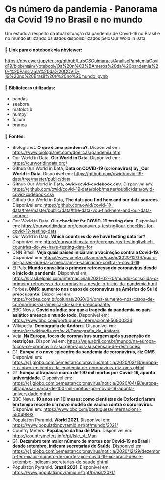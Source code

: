 # Os número da pandemia - Panorama da Covid 19 no Brasil e no mundo

Um estudo a respeito da atual situação da pandemia de Covid-19 no Brasil e no mundo utilizando os dados disponibilizados pelo Our Wold in Data.

#### 🔗  Link para o notebook via nbviewer:
 https://nbviewer.jupyter.org/github/LuisCSGuimaraes/AnalisePandemiaCovid19/blob/main/Notebook/Os%20n%C3%BAmeros%20da%20pandemia%20-%20Panorama%20da%20COVID-19%20no%20Brasil%20e%20no%20mundo.ipynb

#### 📑 Bibliotecas utilizadas:
* pandas
* seaborn
* matplotlib
* numpy
* folium
* branca

#### 📜 Fontes:
* Biologianet. **O que é uma pandemia?**. Disponível em: https://www.biologianet.com/doencas/pandemia.htm
* Our World in Data. **Our World in Data**. Disponível em: https://ourworldindata.org/
* Github Our World in Data, **Data on COVID-19 (coronavirus) by  _Our World in Data**. Disponível em: https://github.com/owid/covid-19-data/tree/master/public/data
* Github Our World in Data, **owid-covid-codebook.csv**. Disponível em: https://github.com/owid/covid-19-data/blob/master/public/data/owid-covid-codebook.csv
* Github Our World in Data, **The data you find here and our data sources**. Disponível em: https://github.com/owid/covid-19-data/tree/master/public/data#the-data-you-find-here-and-our-data-sources
* Our World in Data. **Our checklist for COVID-19 testing data**. Disponível em: https://ourworldindata.org/coronavirus-testing#our-checklist-for-covid-19-testing-data
* Our World in Data. **Which countries do we have testing data for?**. Disponível em: https://ourworldindata.org/coronavirus-testing#which-countries-do-we-have-testing-data-for
* CNN Brasil. **Veja quais países iniciaram a vacinação contra a Covid-19**. Disponível em: https://www.cnnbrasil.com.br/saude/2020/12/24/quais-os-paises-que-ja-comecaram-a-vacinacao-contra-a-covid-19
* El País. **Mundo consolida o primeiro retrocesso do coronavírus desde o início da pandemia**. Disponível em: https://brasil.elpais.com/internacional/2021-02-20/mundo-consolida-o-primeiro-retrocesso-do-coronavirus-desde-o-inicio-da-pandemia.html
* Forbes. **OMS: aumento nos casos de coronavírus na América do Sul é preocupante**. Disponível em: https://forbes.com.br/colunas/2020/04/oms-aumento-nos-casos-de-coronavirus-na-america-do-sul-e-preocupante/
* BBC News. **Covid na Índia: por que a tragédia da pandemia no país asiático ameaça o mundo todo**. Disponível em: https://www.bbc.com/portuguese/internacional-56900334
* Wikipedia. **Demografia de Andorra**. Disponível em: https://pt.wikipedia.org/wiki/Demografia_de_Andorra
* Veja. **Na Europa, focos de coronavírus surgem após suspensão de restrições**. Disponível em: https://veja.abril.com.br/mundo/na-europa-focos-de-coronavirus-surgem-apos-suspensao-de-restricoes/
* G1. **Europa é o novo epicentro da pandemia de coronavírus, diz OMS**. Disponível em: https://g1.globo.com/bemestar/coronavirus/noticia/2020/03/13/europa-e-o-novo-epicentro-da-epidemia-de-coronavirus-diz-oms.ghtml
* G1. **Europa ultrapassa marca de 100 mil mortos por Covid-19, aponta universidade**. Disponível em: https://g1.globo.com/bemestar/coronavirus/noticia/2020/04/19/europa-ultrapassa-marca-de-100-mil-mortos-por-covid-19-aponta-universidade.ghtml
* BBC News. **10 anos em 10 meses: como cientistas de Oxford criaram em tempo recorde um novo modelo de vacina contra o coronavírus**. Disponível em: https://www.bbc.com/portuguese/internacional-55049893
* Population Pyramid. **World 2021**. Disponível em: https://www.populationpyramid.net/pt/mundo/2021/
* Country Meters. **População da Ilha de Man**. Disponível em: https://countrymeters.info/pt/Isle_of_Man
* G1. **Dezembro tem maior número de mortes por Covid-19 no Brasil desde setembro, indicam secretarias de Saúde**. Disponível em: https://g1.globo.com/bemestar/coronavirus/noticia/2020/12/29/dezembro-tem-maior-numero-de-mortes-por-covid-19-no-brasil-desde-setembro-indicam-secretarias-de-saude.ghtml
* Population Pyramid. **Brazil 2021**. Disponível em: https://www.populationpyramid.net/pt/brasil/2021/